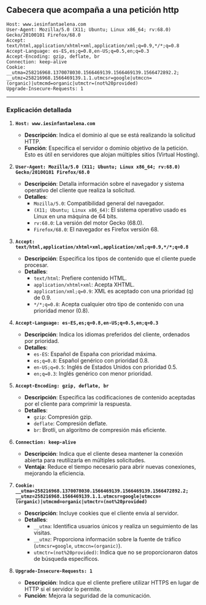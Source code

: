 ## Cabecera que acompaña a una petición http 

```
Host: www.iesinfantaelena.com
User-Agent: Mozilla/5.0 (X11; Ubuntu; Linux x86_64; rv:68.0) Gecko/20100101 Firefox/68.0
Accept: text/html,application/xhtml+xml,application/xml;q=0.9,*/*;q=0.8
Accept-Language: es-ES,es;q=0.8,en-US;q=0.5,en;q=0.3
Accept-Encoding: gzip, deflate, br
Connection: keep-alive
Cookie: __utma=258216968.1370078030.1566469139.1566469139.1566472892.2; __utmz=258216968.1566469139.1.1.utmcsr=google|utmccn=(organic)|utmcmd=organic|utmctr=(not%20provided)
Upgrade-Insecure-Requests: 1
```

---

### Explicación detallada

1. **`Host: www.iesinfantaelena.com`**  
   - **Descripción**: Indica el dominio al que se está realizando la solicitud HTTP.  
   - **Función**: Especifica el servidor o dominio objetivo de la petición. Esto es útil en servidores que alojan múltiples sitios (Virtual Hosting).  

2. **`User-Agent: Mozilla/5.0 (X11; Ubuntu; Linux x86_64; rv:68.0) Gecko/20100101 Firefox/68.0`**  
   - **Descripción**: Detalla información sobre el navegador y sistema operativo del cliente que realiza la solicitud.  
   - **Detalles**:
     - `Mozilla/5.0`: Compatibilidad general del navegador.
     - `(X11; Ubuntu; Linux x86_64)`: El sistema operativo usado es Linux en una máquina de 64 bits.
     - `rv:68.0`: La versión del motor Gecko (68.0).
     - `Firefox/68.0`: El navegador es Firefox versión 68.  

3. **`Accept: text/html,application/xhtml+xml,application/xml;q=0.9,*/*;q=0.8`**  
   - **Descripción**: Especifica los tipos de contenido que el cliente puede procesar.  
   - **Detalles**:
     - `text/html`: Prefiere contenido HTML.
     - `application/xhtml+xml`: Acepta XHTML.
     - `application/xml;q=0.9`: XML es aceptado con una prioridad (q) de 0.9.
     - `*/*;q=0.8`: Acepta cualquier otro tipo de contenido con una prioridad menor (0.8).

4. **`Accept-Language: es-ES,es;q=0.8,en-US;q=0.5,en;q=0.3`**  
   - **Descripción**: Indica los idiomas preferidos del cliente, ordenados por prioridad.  
   - **Detalles**:
     - `es-ES`: Español de España con prioridad máxima.
     - `es;q=0.8`: Español genérico con prioridad 0.8.
     - `en-US;q=0.5`: Inglés de Estados Unidos con prioridad 0.5.
     - `en;q=0.3`: Inglés genérico con menor prioridad.

5. **`Accept-Encoding: gzip, deflate, br`**  
   - **Descripción**: Especifica las codificaciones de contenido aceptadas por el cliente para comprimir la respuesta.  
   - **Detalles**:
     - `gzip`: Compresión gzip.
     - `deflate`: Compresión deflate.
     - `br`: Brotli, un algoritmo de compresión más eficiente.

6. **`Connection: keep-alive`**  
   - **Descripción**: Indica que el cliente desea mantener la conexión abierta para reutilizarla en múltiples solicitudes.  
   - **Ventaja**: Reduce el tiempo necesario para abrir nuevas conexiones, mejorando la eficiencia.

7. **`Cookie: __utma=258216968.1370078030.1566469139.1566469139.1566472892.2; __utmz=258216968.1566469139.1.1.utmcsr=google|utmccn=(organic)|utmcmd=organic|utmctr=(not%20provided)`**  
   - **Descripción**: Incluye cookies que el cliente envía al servidor.  
   - **Detalles**:
     - `__utma`: Identifica usuarios únicos y realiza un seguimiento de las visitas.
     - `__utmz`: Proporciona información sobre la fuente de tráfico (`utmcsr=google`, `utmccn=(organic)`).
     - `utmctr=(not%20provided)`: Indica que no se proporcionaron datos de búsqueda específicos.

8. **`Upgrade-Insecure-Requests: 1`**  
   - **Descripción**: Indica que el cliente prefiere utilizar HTTPS en lugar de HTTP si el servidor lo permite.  
   - **Función**: Mejora la seguridad de la comunicación.
